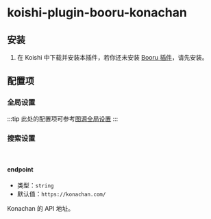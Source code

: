 # koishi-plugin-booru-konachan

## 安装

1. 在 Koishi 中下载并安装本插件，若你还未安装 [Booru 插件](../index.md)，请先安装。

## 配置项

### 全局设置

:::tip
此处的配置项可参考[图源全局设置](../config#图源全局设置)
:::

### 搜索设置

<br>

#### endpoint

- 类型：`string`
- 默认值：`https://konachan.com/`

Konachan 的 API 地址。
